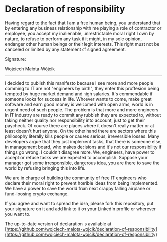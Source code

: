 # Declaration of responsibility

Having regard to the fact that I am a free human being, you understand that by entering any business relationship with me playing a role of contractor or employee, you accept my inalienable, unrestrictable moral right I own by nature, to refuse to perform any task if it might, in my sole opinion, endanger other human beings or their legit interests. This right must not be canceled or limited by any statement of signed agreement.

Signature:

Wojciech Małota-Wójcik

---

I decided to publish this manifesto because I see more and more people comming to IT are not "engineers by birth", they enter this proffesion being tempted by huge market demand and high salaries. It's commendable if someone looks for success in life. Whoever wants to come, make great software and earn good money is welcomed with open arms, world is in urgent need of such people. The problem is that more and more engineers in IT industry are ready to commit any rubbish they are expected to, without taking neither quality nor responsibility into account, just to get their paycheck. Of course there are places where it doesn't really matter or at least doesn't hurt anyone. On the other hand there are sectors where this philosophy literally kills people or causes serious, irreversible losses. Many developers argue that they just implement tasks, that there is someone else, in management board, who makes decisions and it's not our responsibility if things go wrong. I couldn't disagree more. We, engineers, have power to accept or refuse tasks we are expected to accomplish. Suppose your manager got some irresponsible, dangerous idea, you are there to save the world by refusing bringing this into life. 

We are in charge of building the community of free IT engineers who declare their moral right to prevent horrible ideas from being implemented. We have a power to save the world from next crappy falling airplane or fund-loosing crypto exchange.

If you agree and want to spread the idea, please fork this repository, put your signature on it and add link to it on your LinkedIn profile or wherever you want to.

The up-to-date version of declaration is available at [https://github.com/wojciech-malota-wojcik/declaration-of-responsibility](https://github.com/wojciech-malota-wojcik/declaration-of-responsibility)
